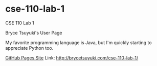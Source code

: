 # cse-110-lab-1
CSE 110 Lab 1

Bryce Tsuyuki's User Page

My favorite programming language is Java, but I'm quickly starting to appreciate Python too.

[GitHub Pages Site](http://brycetsuyuki.com/cse-110-lab-1/) Link: http://brycetsuyuki.com/cse-110-lab-1/
